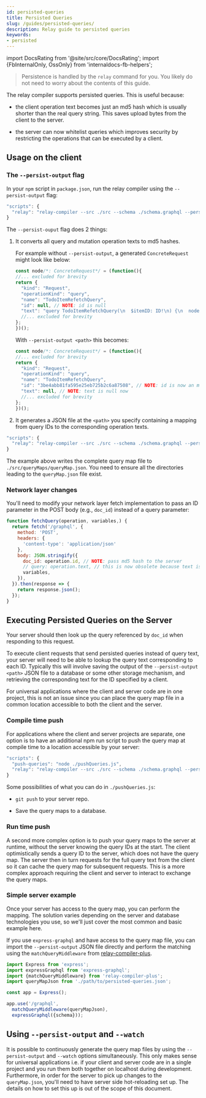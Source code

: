 ```yaml
---
id: persisted-queries
title: Persisted Queries
slug: /guides/persisted-queries/
description: Relay guide to persisted queries
keywords:
- persisted
---
```


import DocsRating from '@site/src/core/DocsRating';
import {FbInternalOnly, OssOnly} from 'internaldocs-fb-helpers';

<FbInternalOnly>

> Persistence is handled by the `relay` command for you. You likely do not need to worry about the contents of this guide.

</FbInternalOnly>

The relay compiler supports persisted queries. This is useful because:

-   the client operation text becomes just an md5 hash which is usually shorter than the real
    query string. This saves upload bytes from the client to the server.

-   the server can now whitelist queries which improves security by restricting the operations
    that can be executed by a client.

<OssOnly>

## Usage on the client

### The `--persist-output` flag

In your `npm` script in `package.json`, run the relay compiler using the `--persist-output` flag:

```javascript
"scripts": {
  "relay": "relay-compiler --src ./src --schema ./schema.graphql --persist-output ./path/to/persisted-queries.json"
}
```

The `--persist-ouput` flag does 2 things:

1.  It converts all query and mutation operation texts to md5 hashes.

    For example without `--persist-output`, a generated `ConcreteRequest` might look like below:

    ```javascript
    const node/*: ConcreteRequest*/ = (function(){
    //... excluded for brevity
    return {
      "kind": "Request",
      "operationKind": "query",
      "name": "TodoItemRefetchQuery",
      "id": null, // NOTE: id is null
      "text": "query TodoItemRefetchQuery(\n  $itemID: ID!\n) {\n  node(id: $itemID) {\n    ...TodoItem_item_2FOrhs\n  }\n}\n\nfragment TodoItem_item_2FOrhs on Todo {\n    text\n    isComplete\n}\n",
      //... excluded for brevity
    };
    })();

    ```

    With `--persist-output <path>` this becomes:

    ```javascript
    const node/*: ConcreteRequest*/ = (function(){
    //... excluded for brevity
    return {
      "kind": "Request",
      "operationKind": "query",
      "name": "TodoItemRefetchQuery",
      "id": "3be4abb81fa595e25eb725b2c6a87508", // NOTE: id is now an md5 hash of the query text
      "text": null, // NOTE: text is null now
      //... excluded for brevity
    };
    })();

    ```

2.  It generates a JSON file at the `<path>` you specify containing a mapping from query IDs
    to the corresponding operation texts.

```javascript
"scripts": {
  "relay": "relay-compiler --src ./src --schema ./schema.graphql --persist-output ./src/queryMaps/queryMap.json"
}
```

The example above writes the complete query map file to `./src/queryMaps/queryMap.json`. You need to ensure all the directories
leading to the `queryMap.json` file exist.

</OssOnly>

### Network layer changes

You'll need to modify your network layer fetch implementation to pass an ID parameter in the POST body (e.g., `doc_id`) instead of a query parameter:

```javascript
function fetchQuery(operation, variables,) {
  return fetch('/graphql', {
    method: 'POST',
    headers: {
      'content-type': 'application/json'
    },
    body: JSON.stringify({
      doc_id: operation.id, // NOTE: pass md5 hash to the server
      // query: operation.text, // this is now obsolete because text is null
      variables,
    }),
  }).then(response => {
    return response.json();
  });
}
```


## Executing Persisted Queries on the Server

<FbInternalOnly>

Your server should then look up the query referenced by `doc_id` when responding to this request.

</FbInternalOnly>

<OssOnly>

To execute client requests that send persisted queries instead of query text, your server will need to be able
to lookup the query text corresponding to each ID. Typically this will involve saving the output of the `--persist-output <path>` JSON file to a database or some other storage mechanism, and retrieving the corresponding text for the ID specified by a client.

For universal applications where the client and server code are in one project, this is not an issue since you can place
the query map file in a common location accessible to both the client and the server.

### Compile time push

For applications where the client and server projects are separate, one option is to have an additional npm run script
to push the query map at compile time to a location accessible by your server:

```javascript
"scripts": {
  "push-queries": "node ./pushQueries.js",
  "relay": "relay-compiler --src ./src --schema ./schema.graphql --persist-ouput <path> && npm run push-queries"
}
```

Some possibilities of what you can do in `./pushQueries.js`:

-   `git push` to your server repo.

-   Save the query maps to a database.

### Run time push

A second more complex option is to push your query maps to the server at runtime, without the server knowing the query IDs at the start.
The client optimistically sends a query ID to the server, which does not have the query map. The server then in turn requests
for the full query text from the client so it can cache the query map for subsequent requests. This is a more complex approach
requiring the client and server to interact to exchange the query maps.

### Simple server example

Once your server has access to the query map, you can perform the mapping. The solution varies depending on the server and
database technologies you use, so we'll just cover the most common and basic example here.

If you use `express-graphql` and have access to the query map file, you can import the `--persist-output` JSON file directly and
perform the matching using the `matchQueryMiddleware` from [relay-compiler-plus](https://github.com/yusinto/relay-compiler-plus).

```javascript
import Express from 'express';
import expressGraphql from 'express-graphql';
import {matchQueryMiddleware} from 'relay-compiler-plus';
import queryMapJson from './path/to/persisted-queries.json';

const app = Express();

app.use('/graphql',
  matchQueryMiddleware(queryMapJson),
  expressGraphql({schema}));
```

## Using `--persist-output` and `--watch`

It is possible to continuously generate the query map files by using the `--persist-output` and `--watch` options simultaneously.
This only makes sense for universal applications i.e. if your client and server code are in a single project
and you run them both together on localhost during development. Furthermore, in order for the server to pick up changes
to the `queryMap.json`, you'll need to have server side hot-reloading set up. The details on how to set this up
is out of the scope of this document.

</OssOnly>

<DocsRating />
